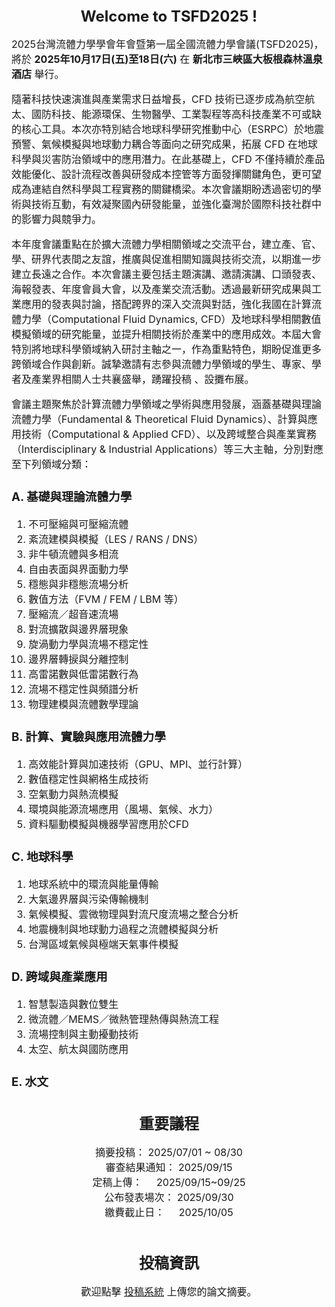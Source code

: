 <!--p>因置中無markdown語法，故插入html語法替代<-->
<center><font size = '5'><strong>Welcome to TSFD2025 !</strong></font></center>
<br />
<font size = '3'>
2025台灣流體力學學會年會暨第一屆全國流體力學會議(TSFD2025)，將於 <b>2025年10月17日(五)至18日(六)</b> 在 <b>新北市三峽區大板根森林溫泉酒店</b> 舉行。  

隨著科技快速演進與產業需求日益增長，CFD 技術已逐步成為航空航太、國防科技、能源環保、生物醫學、工業製程等高科技產業不可或缺的核心工具。本次亦特別結合地球科學研究推動中心（ESRPC）於地震預警、氣候模擬與地球動力耦合等面向之研究成果，拓展 CFD 在地球科學與災害防治領域中的應用潛力。在此基礎上，CFD 不僅持續於產品效能優化、設計流程改善與研發成本控管等方面發揮關鍵角色，更可望成為連結自然科學與工程實務的關鍵橋梁。本次會議期盼透過密切的學術與技術互動，有效凝聚國內研發能量，並強化臺灣於國際科技社群中的影響力與競爭力。

本年度會議重點在於擴大流體力學相關領域之交流平台，建立產、官、學、研界代表間之友誼，推廣與促進相關知識與技術交流，以期進一步建立長遠之合作。本次會議主要包括主題演講、邀請演講、口頭發表、海報發表、年度會員大會，以及產業交流活動。透過最新研究成果與工業應用的發表與討論，搭配跨界的深入交流與對話，強化我國在計算流體力學（Computational Fluid Dynamics, CFD）及地球科學相關數值模擬領域的研究能量，並提升相關技術於產業中的應用成效。本屆大會特別將地球科學領域納入研討主軸之一，作為重點特色，期盼促進更多跨領域合作與創新。誠摯邀請有志參與流體力學領域的學生、專家、學者及產業界相關人士共襄​​盛舉，踴躍投稿 、設攤布展。

會議主題聚焦於計算流體力學領域之學術與應用發展，涵蓋基礎與理論流體力學（Fundamental & Theoretical Fluid Dynamics）、計算與應用技術（Computational & Applied CFD）、以及跨域整合與產業實務（Interdisciplinary & Industrial Applications）等三大主軸，分別對應至下列領域分類：

### A. 基礎與理論流體力學

1.	不可壓縮與可壓縮流體
2.	紊流建模與模擬（LES / RANS / DNS）
3.	非牛頓流體與多相流
4.	自由表面與界面動力學
5.	穩態與非穩態流場分析
6.	數值方法（FVM / FEM / LBM 等）
7.	壓縮流／超音速流場
8.	對流擴散與邊界層現象
9.	旋渦動力學與流場不穩定性
10.	邊界層轉捩與分離控制
11.	高雷諾數與低雷諾數行為
12.	流場不穩定性與頻譜分析
13.	物理建模與流體數學理論

### B. 計算、實驗與應用流體力學

1.	高效能計算與加速技術（GPU、MPI、並行計算）
2.	數值穩定性與網格生成技術
3.	空氣動力與熱流模擬
4.	環境與能源流場應用（風場、氣候、水力）
5.	資料驅動模擬與機器學習應用於CFD

### C. 地球科學

1. 地球系統中的環流與能量傳輸
2. 大氣邊界層與污染傳輸機制
3. 氣候模擬、雲微物理與對流尺度流場之整合分析
4. 地震機制與地球動力過程之流體模擬與分析
5. 台灣區域氣候與極端天氣事件模擬

### D. 跨域與產業應用

1.	智慧製造與數位雙生
2.	微流體／MEMS／微熱管理熱傳與熱流工程
3.	流場控制與主動擾動技術
4.	太空、航太與國防應用

### E. 水文


</font>

<br />
<div id ="agenda" ><center><font size = '5'><strong>重要議程</strong></font></center></div>
<br />
<center><font size = '3'>摘要投稿： 2025/07/01 ~ 08/30</font></center> 
<center><font size = '3'>審查結果通知： 2025/09/15</font></center> 
<center><font size = '3'>定稿上傳：&nbsp;&nbsp;&nbsp;&nbsp;&nbsp;2025/09/15~09/25</font></center>
<center><font size = '3'>公布發表場次： 2025/09/30</font></center> 
<center><font size = '3'>繳費截止日：&nbsp;&nbsp;&nbsp;&nbsp;&nbsp;2025/10/05</font></center> 
<br />
<br />
<br />
<center><font size = '5'><strong>投稿資訊</strong></font></center>
<br />

<center><font size = '3'>歡迎點擊 <a href="#submission" onclick="loadMarkdown('content/submission.md')">投稿系統</a> 上傳您的論文摘要。</font></center>

